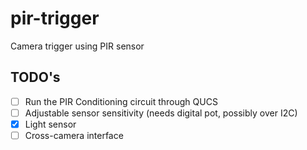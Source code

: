 # pir-trigger
Camera trigger using PIR sensor

## TODO's
- [ ] Run the PIR Conditioning circuit through QUCS
- [ ] Adjustable sensor sensitivity (needs digital pot, possibly over I2C)
- [x] Light sensor
- [ ] Cross-camera interface 
